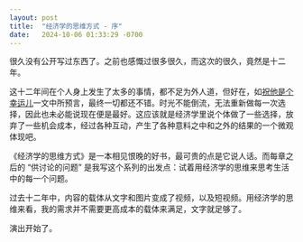 ```yaml
---
layout: post
title:  "经济学的思维方式 - 序"
date:   2024-10-06 01:33:29 -0700
---
```

很久没有公开写过东西了。之前也感慨过很多很久，而这次的很久，竟然是十二年。

这十二年间在个人身上发生了太多的事情，都不足为外人道，但好在，如[祝他是个幸运儿](/2011/11/14/match-point.html)一文中所预言，最终一切都还不错。时光不能倒流，无法重新做每一次选择，因此也未必能说现在便是最好。这应该就是经济学里说个体做了一些选择，放弃了一些机会成本，经过各种互动，产生了各种意料之中和之外的结果的一个微观体现吧。

《经济学的思维方式》是一本相见恨晚的好书，最可贵的点是它说人话。而每章之后的 “供讨论的问题” 是我写这个系列的出发点：试着用经济学的思维来思考生活中的每一个问题。

过去十二年中，内容的载体从文字和图片变成了视频，以及短视频。用经济学的思维来看，我的需求并不需要更高成本的载体来满足，文字就足够了。

演出开始了。